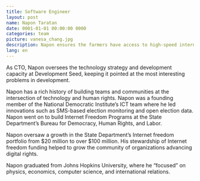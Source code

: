 ```yaml
---
title: Software Engineer
layout: post
name: Napon Taratan
date: 0001-01-01 00:00:00 0000
categories: team
picture: vanesa_chang.jpg
description: Napon ensures the farmers have access to high-speed internet.
lang: en
---
```


As CTO, Napon oversees the technology strategy and development capacity at Development Seed, keeping it pointed at the most interesting problems in development.

Napon has a rich history of building teams and communities at the intersection of technology and human rights. Napon was a founding member of the National Democratic Institute’s ICT team where he led innovations such as SMS-based election monitoring and open election data. Napon went on to build Internet Freedom Programs at the State Department’s Bureau for Democracy, Human Rights, and Labor.

Napon oversaw a growth in the State Department’s Internet freedom portfolio from $20 million to over $100 million. His stewardship of Internet freedom funding helped to grow the community of organizations advancing digital rights.

Napon graduated from Johns Hopkins University, where he “focused” on physics, economics, computer science, and international relations.
